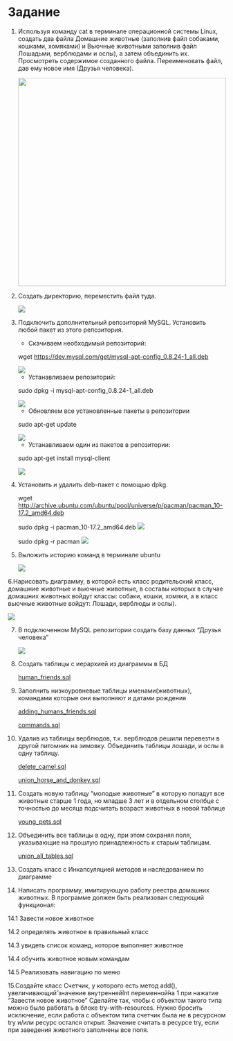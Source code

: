 # Задание

1. Используя команду cat в терминале операционной системы Linux, создать
   два файла Домашние животные (заполнив файл собаками, кошками,
   хомяками) и Вьючные животными заполнив файл Лошадьми, верблюдами и
   ослы), а затем объединить их. Просмотреть содержимое созданного файла.
   Переименовать файл, дав ему новое имя (Друзья человека).


   <img src="screenshots/1.png" style="height: 480px; width: auto">
    

2. Создать директорию, переместить файл туда.
   

   <img src="screenshots/2.png">


3. Подключить дополнительный репозиторий MySQL. Установить любой пакет
   из этого репозитория.
   
   - Скачиваем необходимый репозиторий:
   
   wget https://dev.mysql.com/get/mysql-apt-config_0.8.24-1_all.deb

   <img src="screenshots/3_1.png">

   - Устанавливаем репозиторий:
   
   sudo dpkg -i mysql-apt-config_0.8.24-1_all.deb
   
   <img src="screenshots/3_2.png">
   
   - Обновляем все установленные пакеты в репозитории 

   sudo apt-get update
      
   <img src="screenshots/3_3.png">
     
   - Устанавливаем один из пакетов в репозитории:
   
   sudo apt-get install mysql-client
   
   <img src="screenshots/3_4.png">


4. Установить и удалить deb-пакет с помощью dpkg.

   wget http://archive.ubuntu.com/ubuntu/pool/universe/p/pacman/pacman_10-17.2_amd64.deb
   
   sudo dpkg -i pacman_10-17.2_amd64.deb
   <img src="screenshots/4_1.png">

   sudo dpkg -r pacman
   <img src="screenshots/4_2.png">


5. Выложить историю команд в терминале ubuntu

      <img src="screenshots/5.png">


6.Нарисовать диаграмму, в которой есть класс родительский класс, домашние
животные и вьючные животные, в составы которых в случае домашних
животных войдут классы: собаки, кошки, хомяки, а в класс вьючные животные
войдут: Лошади, верблюды и ослы).

   <img src="screenshots/entity_schema.jpg">

7. В подключенном MySQL репозитории создать базу данных “Друзья
   человека”
   
   <img src="screenshots/7.png">
   

8. Создать таблицы с иерархией из диаграммы в БД
   
   [human_friends.sql](/sql_files/create_all_schema.sql)


9. Заполнить низкоуровневые таблицы именами(животных), командами
   которые они выполняют и датами рождения

   [adding_humans_friends.sql](/sql_files/adding_human_friends.sql)

   [commands.sql](/sql_files/commands.sql)
   

10. Удалив из таблицы верблюдов, т.к. верблюдов решили перевезти в другой
    питомник на зимовку. Объединить таблицы лошади, и ослы в одну таблицу.

    [delete_camel.sql](/sql_files/delete_camel.sql)

    [union_horse_and_donkey.sql](/sql_files/union_horse_and_donkey.sql)


11. Создать новую таблицу “молодые животные” в которую попадут все
животные старше 1 года, но младше 3 лет и в отдельном столбце с точностью
до месяца подсчитать возраст животных в новой таблице

    [young_pets.sql](/sql_files/young_pets.sql)


12. Объединить все таблицы в одну, при этом сохраняя поля, указывающие на
    прошлую принадлежность к старым таблицам.

    [union_all_tables.sql](/sql_files/union_all_tables.sql)


13. Создать класс с Инкапсуляцией методов и наследованием по диаграмме


14. Написать программу, имитирующую работу реестра домашних животных.
    В программе должен быть реализован следующий функционал:
    
14.1 Завести новое животное

14.2 определять животное в правильный класс

14.3 увидеть список команд, которое выполняет животное

14.4 обучить животное новым командам

14.5 Реализовать навигацию по меню

15.Создайте класс Счетчик, у которого есть метод add(), увеличивающий̆
значение внутренней̆int переменной̆на 1 при нажатие “Завести новое
 животное” Сделайте так, чтобы с объектом такого типа можно было работать в
 блоке try-with-resources. Нужно бросить исключение, если работа с объектом
 типа счетчик была не в ресурсном try и/или ресурс остался открыт. Значение
 считать в ресурсе try, если при заведения животного заполнены все поля.